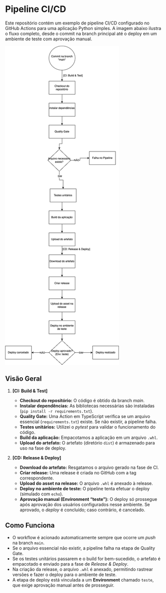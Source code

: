 # Pipeline CI/CD

Este repositório contém um exemplo de pipeline CI/CD configurado no GitHub Actions para uma aplicação Python simples. 
A imagem abaixo ilustra o fluxo completo, desde o commit na branch principal até o deploy em um ambiente de teste com aprovação manual.

![Fluxo do Pipeline](images/ci_cd.drawio.png)

## Visão Geral

1. **[CI: Build & Test]**  
   - **Checkout do repositório:** O código é obtido da branch *main*.  
   - **Instalar dependências:** As bibliotecas necessárias são instaladas (`pip install -r requirements.txt`).  
   - **Quality Gate:** Uma Action em TypeScript verifica se um arquivo essencial (`requirements.txt`) existe. Se não existir, a pipeline falha.  
   - **Testes unitários:** Utilizei o *pytest* para validar o funcionamento do código.  
   - **Build da aplicação:** Empacotamos a aplicação em um arquivo `.whl`.  
   - **Upload do artefato:** O artefato (diretório `dist`) é armazenado para uso na fase de deploy.

2. **[CD: Release & Deploy]**  
   - **Download do artefato:** Resgatamos o arquivo gerado na fase de CI.  
   - **Criar release:** Uma release é criada no GitHub com a tag correspondente.  
   - **Upload do asset na release:** O arquivo `.whl` é anexado à release.  
   - **Deploy no ambiente de teste:** O pipeline tenta efetuar o deploy (simulado com `echo`).  
   - **Aprovação manual (Environment “teste”):** O deploy só prossegue após aprovação dos usuários configurados nesse ambiente. Se aprovado, o *deploy* é concluído; caso contrário, é cancelado.

## Como Funciona

- O workflow é acionado automaticamente sempre que ocorre um *push* na branch `main`.  
- Se o arquivo essencial não existir, a pipeline falha na etapa de Quality Gate.  
- Se os testes unitários passarem e o build for bem-sucedido, o artefato é empacotado e enviado para a fase de *Release & Deploy*.  
- Na criação da release, o arquivo `.whl` é anexado, permitindo rastrear versões e fazer o deploy para o ambiente de teste.  
- A etapa de deploy está vinculada a um **Environment** chamado `teste`, que exige aprovação manual antes de prosseguir.
